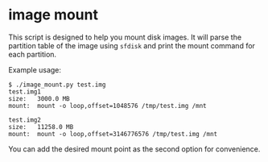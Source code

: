 # image mount

This script is designed to help you mount disk images. It will parse the
partition table of the image using `sfdisk` and print the mount command for each
partition.

Example usage:

    $ ./image_mount.py test.img
    test.img1
    size:   3000.0 MB
    mount:  mount -o loop,offset=1048576 /tmp/test.img /mnt

    test.img2
    size:   11258.0 MB
    mount:  mount -o loop,offset=3146776576 /tmp/test.img /mnt

You can add the desired mount point as the second option for convenience.

